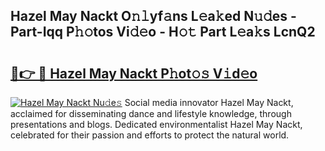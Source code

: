 ## Hazel May Nackt O𝚗𝚕yf𝚊ns L𝚎a𝚔ed N𝚞𝚍es - Part-Iqq P𝚑𝚘tos Vi𝚍𝚎o - H𝚘𝚝 Part L𝚎a𝚔s LcnQ2

# <h2><a href="http://kf13ct.oniu.top/?m=Hazel+May+Nackt">🔗👉 🔴 Hazel May Nackt P𝚑ot𝚘𝚜 V𝚒d𝚎o</a></h2>

[![Hazel May Nackt Nu𝚍e𝚜](https://i.imgur.com/0qMVB7G.gif)](http://kf13ct.oniu.top/?m=Hazel+May+Nackt)
Social media innovator Hazel May Nackt, acclaimed for disseminating dance and lifestyle knowledge, through presentations and blogs. Dedicated environmentalist Hazel May Nackt, celebrated for their passion and efforts to protect the natural world.  
